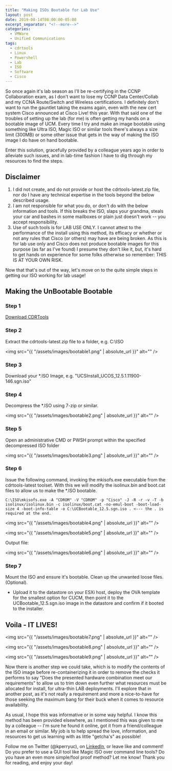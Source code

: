 ```yaml
---
title: "Making ISOs Bootable for Lab Use"
layout: post
date: 2019-08-14T08:00:00-05:00
excerpt_separator: "<!--more-->"
categories:
  - VMWare
  - Unified Communications
tags:
  - cdrtools
  - Linux
  - Powershell
  - Lab
  - ISO
  - Software
  - Cisco
---
```


So once again it's lab season as I'll be re-certifying in the CCNP Collaboration exam, as I don't want to lose my CCNP Data Center/Collab and my CCNA Route/Switch and Wireless certifications. I definitely don't want to run the gauntlet taking the exams again, even with the new cert system Cisco announced at Cisco Live! this year. With that said one of the troubles of setting up the lab (for me) is often getting my hands on a bootable image of UCM. Every time I try and make an image bootable using something like Ultra ISO, Magic ISO or similar tools there's always a size limit (300MB) or some other issue that gets in the way of making the ISO image I do have on hand bootable.

<!--more-->

Enter this solution, gracefully provided by a colleague years ago in order to alleviate such issues, and in lab-time fashion I have to dig through my resources to find the steps.

## Disclaimer

1. I did not create, and do not provide or host the cdrtools-latest.zip file, nor do I have any technical expertise in the tools beyond the below described usage.
2. I am not responsible for what you do, or don't do with the below information and tools. If this breaks the ISO, slaps your grandma, steals your car and bashes in some mailboxes or plain just doesn't work -- you accept responsibility.
3. Use of such tools is for LAB USE ONLY. I cannot attest to the performance of the install using this method, its efficacy or whether or not any rules that Cisco (or others) may have are being broken. As this is for lab use only and Cisco does not produce bootable images for this purpose (as far as I've found) I presume they don't like it, but, it's hard to get hands on experience for some folks otherwise so remember: THIS IS AT YOUR OWN RISK.

Now that that's out of the way, let's move on to the quite simple steps in getting our ISO working for lab usage!

## Making the UnBootable Bootable

### Step 1

[Download CDRTools](http://smithii.com/files/cdrtools-latest.zip)

### Step 2

Extract the cdrtools-latest.zip file to a folder, e.g. C:\ISO

<span class="image fit"><img src="{{ "/assets/images/bootable1.png" | absolute_url }}" alt="" /></span>

### Step 3

Download your *.ISO Image, e.g. "UCSInstall_UCOS_12.5.1.11900-146.sgn.iso"

### Step 4

Decompress the *.ISO using 7-zip or similar.

<span class="image fit"><img src="{{ "/assets/images/bootable2.png" | absolute_url }}" alt="" /></span>

### Step 5

Open an administrative CMD or PWSH prompt within the specified decompressed ISO folder

<span class="image fit"><img src="{{ "/assets/images/bootable3.png" | absolute_url }}" alt="" /></span>

### Step 6

Issue the following command, invoking the mkisofs.exe executable from the cdrtools-latest toolset. With this we will modify the isolinux.bin and boot.cat files to allow us to make the *.ISO bootable.

```text
C:\ISO\mkisofs.exe -A "CDROM" -V "CDROM" -p "Cisco" -J -R -r -v -T -b isolinux/isolinux.bin -c isolinux/boot.cat -no-emul-boot -boot-load-size 4 -boot-info-table -o C:\UCBootable_12.5.sgn.iso . <--- the . is required at the end.
```

<span class="image fit"><img src="{{ "/assets/images/bootable4.png" | absolute_url }}" alt="" /></span>

<span class="image fit"><img src="{{ "/assets/images/bootable5.png" | absolute_url }}" alt="" /></span>

Output file:

<span class="image fit"><img src="{{ "/assets/images/bootable6.png" | absolute_url }}" alt="" /></span>

### Step 7

Mount the ISO and ensure it's bootable. Clean up the unwanted loose files. (Optional).

- Upload it to the datastore on your ESXi host, deploy the OVA template for the smallest option for CUCM, then point it to the UCBootable_12.5.sgn.iso image in the datastore and confirm if it booted to the installer.

## Voila - IT LIVES!

<span class="image fit"><img src="{{ "/assets/images/bootable7.png" | absolute_url }}" alt="" /></span>

<span class="image fit"><img src="{{ "/assets/images/bootable8.png" | absolute_url }}" alt="" /></span>

<span class="image fit"><img src="{{ "/assets/images/bootable9.png" | absolute_url }}" alt="" /></span>

Now there is another step we could take, which is to modify the contents of the ISO image before re-containerizing it in order to remove the checks it performs to say "Does the presented hardware combination meet our requirements"  to allow us to trim down even further what resources must be allocated for install, for ultra-thin LAB deployments. I'll explore that in another post, as it's not really a requirement and more a nice-to-have for those seeking the maximum bang for their buck when it comes to resource availability.

As usual, I hope this was informative or in some way helpful. I know this method has been provided elsewhere, as I mentioned this was given to me by a colleague -- I'm sure he found it online, got it from a friend/colleague in an email or similar. My job is to help spread the love, information, and resources to get us learning with as little "getcha's" as possible!

Follow me on Twitter (@kperryuc), on [LinkedIn](https://www.linkedin.com/in/kperryuc), or leave like and comment! Do you prefer to use a GUI tool like Magic ISO over command line tools? Do you have an even more simple/fool proof method? Let me know! Thank you for reading, and enjoy your day!
